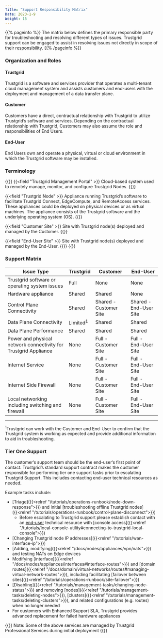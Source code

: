 ```yaml
---
Title: "Support Responsibility Matrix"
Date: 2023-1-9
Weight: 15
---
```


{{% pageinfo %}}
The matrix below defines the primary responsible party for troubleshooting and resolving different types of issues. Trustgrid support can be engaged to assist in resolving issues not directly in scope of their responsibility.
{{% /pageinfo %}}

### Organization and Roles

#### Trustgrid

Trustgrid is a software and services provider that operates a multi-tenant cloud management system and assists customers and end-users with the deployment and management of a data transfer plane.

#### Customer

Customers have a direct, contractual relationship with Trustgrid to utilize Trustgrid’s software and services. Depending on the contractual relationship with Trustgrid, Customers may also assume the role and responsibilities of End Users.

#### End-User

End Users own and operate a physical, virtual or cloud environment in which the Trustgrid software may be installed.

### Terminology

{{<fields>}}
{{<field "Trustgrid Management Portal" >}}
Cloud-based system used to remotely manage, monitor, and configure Trustgrid Nodes.
{{</field >}}

{{<field "Trustgrid Node" >}}
Appliance running Trustgrid’s software to facilitate Trustgrid Connect, EdgeCompute, and RemoteAccess services. These appliances could be deployed on physical devices or as virtual machines. The appliance consists of the Trustgrid software and the underlying operating system (OS).
{{</field >}}

{{<field "Customer Site" >}}
Site with Trustgrid node(s) deployed and managed by the Customer.
{{</field >}}

{{<field "End-User Site" >}}
Site with Trustgrid node(s) deployed and managed by the End-User.
{{</field >}}
{{</fields>}}

### Support Matrix

| Issue Type                                                      | Trustgrid           | Customer               | End-User               |
| --------------------------------------------------------------- | ------------------- | ---------------------- | ---------------------- |
| Trustgrid software or operating system issues                   | Full                | None                   | None                   |
| Hardware appliance | Shared | Shared | None |
| Control Plane Connectivity                                      | Shared              | Shared - Customer Site | Shared - End-User Site |
| Data Plane Connectivity                                         | Limited<sup>1</sup> | Shared                 | Shared                 |
| Data Plane Performance                                          | Shared              | Shared                 | Shared                 |
| Power and physical network connectivity for Trustgrid Appliance | None                | Full - Customer Site   | Full - End-User Site   |
| Internet Service                                                | None                | Full - Customer Site   | Full - End-User Site   |
| Internet Side Firewall                                          | None                | Full - Customer Site   | Full - End-User Site   |
| Local networking including switching and firewall               | None                | Full - Customer Site   | Full - End-User Site   |

---

<sup>1</sup>Trustgrid can work with the Customer and End-User to confirm that the Trustgrid system is working as expected and provide additional information to aid in troubleshooting.

### Tier One Support

The customer’s support team should be the end-user’s first point of contact. Trustgrid’s standard support contract makes the customer responsible for performing tier one support tasks prior to escalating Trustgrid Support. This includes contacting end-user technical resources as needed.

Example tasks include:

- [Triage]({{<relref "/tutorials/operations-runbook/node-down-response">}}) and Initial [troubleshooting offline Trustgrid nodes]({{<relref "/tutorials/operations-runbook/control-plane-disconnect">}})
  - Before escalating to Trustgrid support please establish contact with an [end-user](#end-user) technical resource with [console access]({{<relref "/tutorials/local-console-utility#connecting-to-trustgrid-local-console">}})
- [Changing Trustgrid node IP addresses]({{<relref "/tutorials/wan-interface-ip">}})
- [Adding, modifying]({{<relref "/docs/nodes/appliances/vpn/nats">}}) and testing NATs on Edge devices
- Modifying [interface]({{<relref "/docs/nodes/appliances/interfaces#interface-routes">}}) and [domain routes]({{<relref "/docs/domain/virtual-networks/routes#managing-virtual-network-routes">}}), including facilitating [failover between sites]({{<relref "/tutorials/operations-runbook/site-failover">}})
- [Disabling]({{<relref "/tutorials/management-tasks/changing-node-status">}}) and removing [nodes]({{<relref "/tutorials/management-tasks/deleting-nodes">}}), [clusters]({{<relref "/tutorials/management-tasks/deleting-clusters">}}), and related configurations (e.g. routes) when no longer needed
- For customers with Enhanced Support SLA, Trustgrid provides advanced replacement for failed hardware appliances

{{<alert>}} Note: Some of the above services are managed by Trustgrid Professional Services during initial deployment {{</alert>}}
